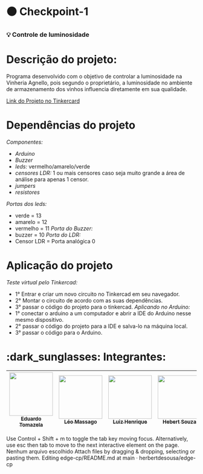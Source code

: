 # :black_circle: Checkpoint-1

<h3> 
  💡 Controle de luminosidade
</h3>


# Descrição do projeto:

Programa desenvolvido com o objetivo de controlar a luminosidade na Vinheria Agnello, pois segundo o proprietário, a luminosidade no ambiente de armazenamento dos vinhos influencia diretamente em sua qualidade.

[Link do Projeto no Tinkercard](https://www.tinkercad.com/things/gvSyFIMHZwM-pra-entregar-esta-funcionando/editel?sharecode=HYu4dwjkfa7DWXwSEFAYn0Lru4-eNZenU0cyYVeD5Ao )

# Dependências do projeto

*Componentes:*

- *Arduino* 
- *Buzzer*
- *leds:* vermelho/amarelo/verde
- *censores LDR:* 1 ou mais censores caso seja muito grande a área de análise para apenas 1 censor.
- *jumpers*
- *resistores*

*Portas dos leds:*
- verde = 13
- amarelo = 12
- vermelho = 11
*Porta do Buzzer:*
- buzzer = 10
*Porta do LDR:*
- Censor LDR = Porta analógica 0



# Aplicação do projeto

*Teste virtual pelo Tinkercad:*
- 1° Entrar e criar um novo circuito no Tinkercad em seu navegador.
- 2° Montar o circuito de acordo com as suas dependências.
- 3° passar o código do projeto para o tinkercad. 
*Aplicando no Arduino:*
- 1° conectar o arduino a um computador e abrir a IDE do Arduino  nesse mesmo dispositivo.
- 2° passar o código do projeto para a IDE e salva-lo na máquina local.
- 3° passar o código para o Arduino.



<h1>
  :dark_sunglasses: Integrantes:
</h1>

| [<img loading="lazy" src="https://avatars.githubusercontent.com/u/161898042?v=4" width=115><br><sub>Eduardo Tomazela</sub>](https://github.com/du-ntomazela) |  [<img loading="lazy" src="https://avatars.githubusercontent.com/u/101646035?v=4" width=115><br><sub>Léo Massago</sub>](https://github.com/LeoMasago) |  [<img loading="lazy" src="https://avatars.githubusercontent.com/u/162758896?v=4" width=115><br><sub>Luiz Henrique</sub>](https://github.com/LhenriqueTech) |  [<img loading="lazy" src="https://avatars.githubusercontent.com/u/63599156?v=4" width=115><br><sub>Hebert Souza</sub>](https://github.com/herbertdesousa)
| :---: | :---: | :---: | :---: |

Use Control + Shift + m to toggle the tab key moving focus. Alternatively, use esc then tab to move to the next interactive element on the page.
Nenhum arquivo escolhido
Attach files by dragging & dropping, selecting or pasting them.
Editing edge-cp/README.md at main · herbertdesousa/edge-cp 
